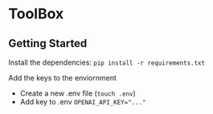 # ToolBox

## Getting Started

Install the dependencies:
`pip install -r requirements.txt`

Add the keys to the enviornment
- Create a new .env file (`touch .env`) 
- Add key to .env `OPENAI_API_KEY="..."`


